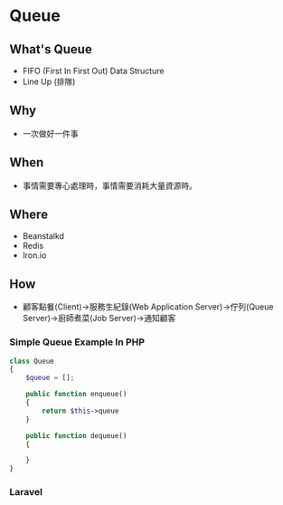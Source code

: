# Queue

## What's Queue

* FIFO (First In First Out) Data Structure
* Line Up (排隊)

## Why

* 一次做好一件事

## When

* 事情需要專心處理時，事情需要消耗大量資源時。

## Where
* Beanstalkd
* Redis
* Iron.io

## How

* 顧客點餐(Client)→服務生紀錄(Web Application Server)→佇列(Queue Server)→廚師煮菜(Job Server)→通知顧客

### Simple Queue Example In PHP

```php
class Queue
{
    $queue = [];

    public function enqueue()
    {
        return $this->queue
    }

    public function dequeue()
    {

    }
}
```

### Laravel